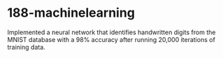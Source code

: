 # 188-machinelearning

Implemented a neural network that identifies handwritten digits from the MNIST database with a 98% accuracy after running 20,000 
iterations of training data.
